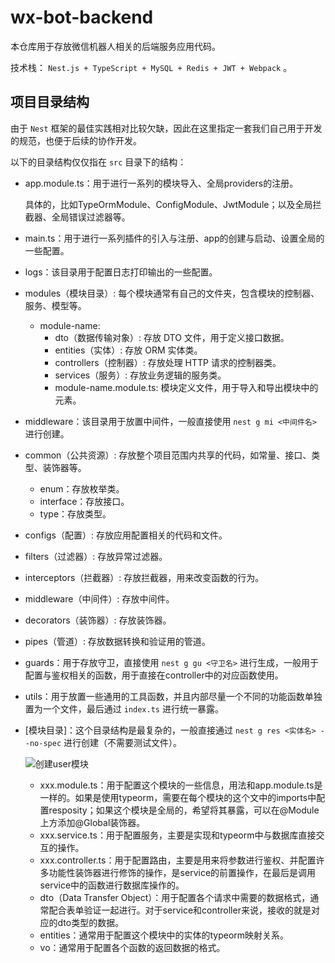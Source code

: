 # wx-bot-backend

本仓库用于存放微信机器人相关的后端服务应用代码。

技术栈： `Nest.js + TypeScript + MySQL + Redis + JWT + Webpack` 。

## 项目目录结构

由于 `Nest` 框架的最佳实践相对比较欠缺，因此在这里指定一套我们自己用于开发的规范，也便于后续的协作开发。

以下的目录结构仅仅指在 `src` 目录下的结构：

- app.module.ts：用于进行一系列的模块导入、全局providers的注册。

  具体的，比如TypeOrmModule、ConfigModule、JwtModule；以及全局拦截器、全局错误过滤器等。

- main.ts：用于进行一系列插件的引入与注册、app的创建与启动、设置全局的一些配置。

- logs：该目录用于配置日志打印输出的一些配置。

- modules（模块目录）: 每个模块通常有自己的文件夹，包含模块的控制器、服务、模型等。

  - module-name:
    - dto（数据传输对象）: 存放 DTO 文件，用于定义接口数据。
    - entities（实体）: 存放 ORM 实体类。
    - controllers（控制器）: 存放处理 HTTP 请求的控制器类。
    - services（服务）: 存放业务逻辑的服务类。
    - module-name.module.ts: 模块定义文件，用于导入和导出模块中的元素。

- middleware：该目录用于放置中间件，一般直接使用 `nest g mi <中间件名>` 进行创建。

- common（公共资源）: 存放整个项目范围内共享的代码，如常量、接口、类型、装饰器等。

  - enum：存放枚举类。
  - interface：存放接口。
  - type：存放类型。

- configs（配置）: 存放应用配置相关的代码和文件。

- filters（过滤器）: 存放异常过滤器。

- interceptors（拦截器）: 存放拦截器，用来改变函数的行为。

- middleware（中间件）: 存放中间件。

- decorators（装饰器）: 存放装饰器。

- pipes（管道）: 存放数据转换和验证用的管道。

- guards：用于存放守卫，直接使用 `nest g gu <守卫名>` 进行生成，一般用于配置与鉴权相关的函数，用于直接在controller中的对应函数使用。

- utils：用于放置一些通用的工具函数，并且内部尽量一个不同的功能函数单独置为一个文件，最后通过 `index.ts` 进行统一暴露。

- [模块目录]：这个目录结构是最复杂的，一般直接通过 `nest g res <实体名> --no-spec` 进行创建（不需要测试文件）。

  ![创建user模块](https://common-1319721118.cos.ap-shanghai.myqcloud.com/picgo/%E5%88%9B%E5%BB%BAuser%E6%A8%A1%E5%9D%97.gif)

  - xxx.module.ts：用于配置这个模块的一些信息，用法和app.module.ts是一样的。如果是使用typeorm，需要在每个模块的这个文中的imports中配置resposity；如果这个模块是全局的，希望将其暴露，可以在@Module上方添加@Global装饰器。
  - xxx.service.ts：用于配置服务，主要是实现和typeorm中与数据库直接交互的操作。
  - xxx.controller.ts：用于配置路由，主要是用来将参数进行鉴权、并配置许多功能性装饰器进行修饰的操作，是service的前置操作，在最后是调用service中的函数进行数据库操作的。
  - dto（Data Transfer Object）：用于配置各个请求中需要的数据格式，通常配合表单验证一起进行。对于service和controller来说，接收的就是对应的dto类型的数据。
  - entities：通常用于配置这个模块中的实体的typeorm映射关系。
  - vo：通常用于配置各个函数的返回数据的格式。
